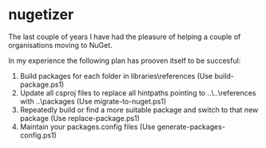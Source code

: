 # nugetizer

The last couple of years I have had the pleasure of helping a couple of organisations moving to NuGet.

In my experience the following plan has prooven itself to be succesful:

1. Build packages for each folder in libraries\references (Use build-package.ps1)
2. Update all csproj files to replace all hintpaths pointing to ..\\..\references with ..\packages (Use migrate-to-nuget.ps1)
3. Repeatedly build or find a more suitable package and switch to that new package (Use replace-package.ps1)
4. Maintain your packages.config files (Use generate-packages-config.ps1)

